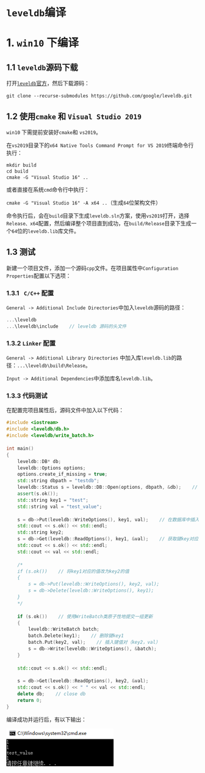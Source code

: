 # `leveldb`编译

# 1. `win10` 下编译

## 1.1 `leveldb`源码下载

打开[`leveldb`官方](https://github.com/google/leveldb)，然后下载源码：

`git clone --recurse-submodules https://github.com/google/leveldb.git`

## 1.2 使用`cmake` 和 `Visual Studio 2019`

`win10` 下需提前安装好`cmake`和 `vs2019`。

在`vs2019`目录下的`x64 Native Tools Command Prompt for VS 2019`终端命令行执行：

```shell
mkdir build
cd build
cmake -G "Visual Studio 16" ..
```

或者直接在系统`cmd`命令行中执行：

`cmake -G "Visual Studio 16" -A x64 ..`（生成`64`位架构文件）

命令执行后，会在`build`目录下生成`leveldb.sln`方案，使用`vs2019`打开，选择`Release、x64`配置，然后编译整个项目直到成功，在`build/Release`目录下生成一个`64`位的`leveldb.lib`库文件。

## 1.3 测试

新建一个项目文件，添加一个源码`cpp`文件。在项目属性中`Configuration Properties`配置以下选项：

### 1.3.1 ` C/C++` 配置

`General -> Additional Include Directories`中加入`leveldb`源码的路径：

```c++
...\leveldb 
...\leveldb\include    // leveldb 源码的头文件
```

### 1.3.2 `Linker` 配置

`General -> Additional Library Directories` 中加入库`leveldb.lib`的路径：`...\leveldb\build\Release`。

`Input -> Additional Dependencies`中添加库名`leveldb.lib`。

### 1.3.3 代码测试

在配置完项目属性后，源码文件中加入以下代码：

```c++
#include <iostream> 
#include <leveldb/db.h>
#include <leveldb/write_batch.h>

int main()
{
	leveldb::DB* db;
	leveldb::Options options;
	options.create_if_missing = true;
	std::string dbpath = "testdb";
	leveldb::Status s = leveldb::DB::Open(options, dbpath, &db);	// 打开一个 leveldb 数据库, 对应于当前路径下 testdb 目录
	assert(s.ok());
	std::string key1 = "test";
	std::string val = "test_value";

	s = db->Put(leveldb::WriteOptions(), key1, val);	// 在数据库中插入(key1, val)键值对
	std::cout << s.ok() << std::endl;
	std::string key2;
	s = db->Get(leveldb::ReadOptions(), key1, &val);	// 获取键key对应的值val
	std::cout << s.ok() << std::endl;
	std::cout << val << std::endl;
	
	/*
	if (s.ok())    // 将key1对应的值改为key2的值
	{
		s = db->Put(leveldb::WriteOptions(), key2, val);
		s = db->Delete(leveldb::WriteOptions(), key1);
	}
	*/

	if (s.ok())    // 使用WriteBatch类原子性地提交一组更新
	{
		leveldb::WriteBatch batch;
		batch.Delete(key1);    // 删除键key1
		batch.Put(key2, val);    // 插入键值对（key2，val）
		s = db->Write(leveldb::WriteOptions(), &batch);
	}

	std::cout << s.ok() << std::endl;
	
	s = db->Get(leveldb::ReadOptions(), key2, &val);
	std::cout << s.ok() << " " << val << std::endl;
	delete db;    // close db
	return 0;
}

```

编译成功并运行后，有以下输出：

![output](leveldb.png)
